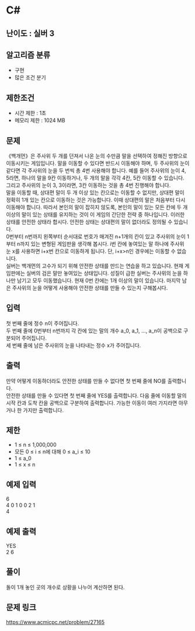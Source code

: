 # C#

## 난이도 : 실버 3

## 알고리즘 분류
  - 구현
  - 많은 조건 분기

## 제한조건
  - 시간 제한 : 1초
  - 메모리 제한 : 1024 MB

## 문제
《백개먼》은 주사위 두 개를 던져서 나온 눈의 수만큼 말을 선택하여 정해진 방향으로 이동시키는 게임입니다. 말을 이동할 수 있다면 반드시 이동해야 하며, 두 주사위의 눈이 같다면 각 주사위의 눈을 두 번씩 총 4번 사용해야 합니다. 예를 들어 주사위의 눈이 4, 5라면, 하나의 말을 9칸 이동하거나, 두 개의 말을 각각 4칸, 5칸 이동할 수 있습니다. 그리고 주사위의 눈이 3, 3이라면, 3칸 이동하는 것을 총 4번 진행해야 합니다.<br/>
말을 이동할 때, 상대편 말이 두 개 이상 있는 칸으로는 이동할 수 없지만, 상대편 말이 정확히 1개 있는 칸으로 이동하는 것은 가능합니다. 이때 상대편의 말은 처음부터 다시 이동해야 합니다. 따라서 본인의 말이 잡히지 않도록, 본인의 말이 있는 모든 칸에 두 개 이상의 말이 있는 상태를 유지하는 것이 이 게임의 간단한 전략 중 하나입니다. 이러한 상태를 안전한 상태라 합시다. 안전한 상태는 상대편의 말이 없더라도 정의될 수 있습니다.<br/>
0번부터 n번까지 왼쪽부터 순서대로 번호가 매겨진 n+1개의 칸이 있고 주사위의 눈이 1부터 n까지 있는 변형된 게임판을 생각해 봅시다. i번 칸에 놓여있는 말 하나에 주사위 눈 x를 사용하면 i+x번 칸으로 이동하게 됩니다. 단, i+x>n인 경우에는 이동할 수 없습니다.<br/>
실버는 백개먼의 고수가 되기 위해 안전한 상태를 만드는 연습을 하고 있습니다. 현재 게임판에는 실버의 검은 말만 놓여있는 상태입니다. 성질이 급한 실버는 주사위의 눈을 하나만 남기고 모두 이동했습니다. 현재 0번 칸에는 1개 이상의 말이 있습니다. 마지막 남은 주사위의 눈을 어떻게 사용해야 안전한 상태를 만들 수 있는지 구해봅시다.<br/>

## 입력
첫 번째 줄에 정수 n이 주어집니다.<br/>
두 번째 줄에 0번부터 n번까지 각 칸에 있는 말의 개수 a_0, a_1, ..., a_n이 공백으로 구분되어 주어집니다.<br/>
세 번째 줄에 남은 주사위의 눈을 나타내는 정수 x가 주어집니다.<br/>

## 출력
만약 어떻게 이동하더라도 안전한 상태를 만들 수 없다면 첫 번째 줄에 NO를 출력합니다.<br/>
안전한 상태를 만들 수 있다면 첫 번째 줄에 YES를 출력합니다. 다음 줄에 이동할 말의 시작 칸과 도착 칸을 공백으로 구분하여 출력합니다. 가능한 이동이 여러 가지라면 아무거나 한 가지만 출력합니다.<br/>


## 제한
  - 1 ≤ n ≤ 1,000,000
  - 모든 0 ≤ i ≤ n에 대해 0 ≤ a_i ≤ 10
  - 1 ≤ a_0
  - 1 ≤ x ≤ n

## 예제 입력
6<br/>
4 0 1 0 0 2 1<br/>
4<br/>

## 예제 출력
YES<br/>
2 6<br/>

## 풀이
돌이 1개 놓인 곳의 개수로 상황을 나누어 계산하면 된다.<br/>


## 문제 링크
https://www.acmicpc.net/problem/27165